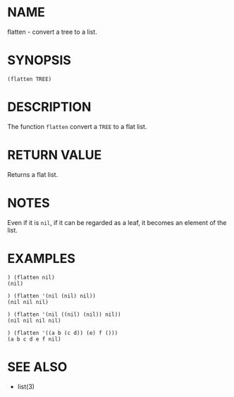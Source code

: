 # NAME
flatten - convert a tree to a list.

# SYNOPSIS

    (flatten TREE)

# DESCRIPTION
The function `flatten` convert a `TREE` to a flat list.

# RETURN VALUE
Returns a flat list.

# NOTES
Even if it is `nil`, if it can be regarded as a leaf, it becomes an element of the list.

# EXAMPLES

    ) (flatten nil)
    (nil)

    ) (flatten '(nil (nil) nil))
    (nil nil nil)

    ) (flatten '(nil ((nil) (nil)) nil))
    (nil nil nil nil)

    ) (flatten '((a b (c d)) (e) f ()))
    (a b c d e f nil)

# SEE ALSO
- list(3)
